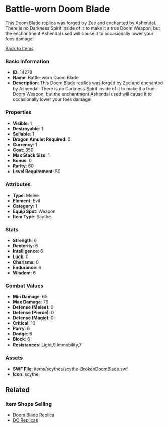 # Battle-worn Doom Blade

This Doom Blade replica was forged by Zee and enchanted by Ashendal. There is no Darkness Spirit inside of it to make it a true Doom Weapon, but the enchantment Ashendal used will cause it to occasionally lower your foes damage!

[Back to Items](../items.md)

### Basic Information

- **ID**: 14278
- **Name**: Battle-worn Doom Blade
- **Description**: This Doom Blade replica was forged by Zee and enchanted by Ashendal. There is no Darkness Spirit inside of it to make it a true Doom Weapon, but the enchantment Ashendal used will cause it to occasionally lower your foes damage!

### Properties

- **Visible**: 1
- **Destroyable**: 1
- **Sellable**: 1
- **Dragon Amulet Required**: 0
- **Currency**: 1
- **Cost**: 350
- **Max Stack Size**: 1
- **Bonus**: 0
- **Rarity**: 60
- **Level Requirement**: 50

### Attributes

- **Type**: Melee
- **Element**: Evil
- **Category**: 1
- **Equip Spot**: Weapon
- **Item Type**: Scythe

### Stats

- **Strength**: 6
- **Dexterity**: 6
- **Intelligence**: 6
- **Luck**: 0
- **Charisma**: 0
- **Endurance**: 6
- **Wisdom**: 6

### Combat Values

- **Min Damage**: 65
- **Max Damage**: 79
- **Defense (Melee)**: 0
- **Defense (Pierce)**: 0
- **Defense (Magic)**: 0
- **Critical**: 10
- **Parry**: 6
- **Dodge**: 6
- **Block**: 6
- **Resistances**: Light,9,Immobility,7

### Assets

- **SWF File**: items/scythes/scythe-BrokenDoomBlade.swf
- **Icon**: scythe

## Related

### Item Shops Selling

- [Doom Blade Replica](../item-shops/454-doom-blade-replica.md)
- [DC Replicas](../item-shops/456-dc-replicas.md)

